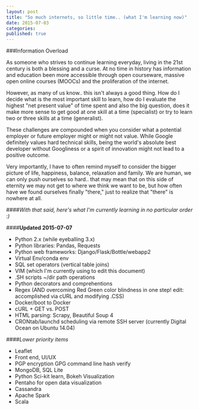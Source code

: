 ```yaml
---
layout: post
title: "So much internets, so little time.. (what I'm learning now)"
date: 2015-07-03
categories: 
published: true
---
```


###Information Overload

As someone who strives to continue learning everyday, living in the 21st century is both a blessing and a curse. At no time in history has information and education been more accessible through open courseware, massive open online courses (MOOCs) and the proliferation of the internet. 

However, as many of us know.. this isn't always a good thing. How do I decide what is the most important skill to learn, how do I evaluate the highest "net present value" of time spent and also the big question, does it make more sense to get good at one skill at a time (specialist) or try to learn two or three skills at a time (generalist).

These challenges are compounded when you consider what a potential employer or future employer might or might not value. While Google definitely values hard technical skills, being the world's absolute best developer without Googliness or a spirit of innovation might not lead to a positive outcome.

Very importantly, I have to often remind myself to consider the bigger picture of life, happiness, balance, relaxation and family. We are human, we can only push ourselves so hard.. that may mean that on this side of eternity we may not get to where we think we want to be, but how often have we found ourselves finally "there," just to realize that "there" is nowhere at all.

####*With that said, here's what I'm currently learning in no particular order :)*

####**Updated 2015-07-07**

* Python 2.x (while eyeballing 3.x)
* Python libraries: Pandas, Requests
* Python web frameworks: Django/Flask/Bottle/webapp2
* Virtual Env/conda env
* SQL set operators (vertical table joins)
* VIM (which I'm currently using to edit this document)
* .SH scripts ~/dir path operations
* Python decorators and comprehentions
* Regex (AND overcoming Red Green color blindness in one step! edit: accomplished via cURL and modifying .CSS)
* Docker/boot to Docker
* cURL + GET vs. POST
* HTML parsing: Scrapy, Beautiful Soup 4
* CRONtab/launchd scheduling via remote SSH server (currently Digital Ocean on Ubuntu 14.04)

####*Lower priority items*

* Leaflet
* Front end, UI/UX
* PGP encryption GPG command line hash verify
* MongoDB, SQL Lite
* Python Sci-kit learn, Bokeh Visualization
* Pentaho for open data visualization
* Cassandra
* Apache Spark
* Scala

